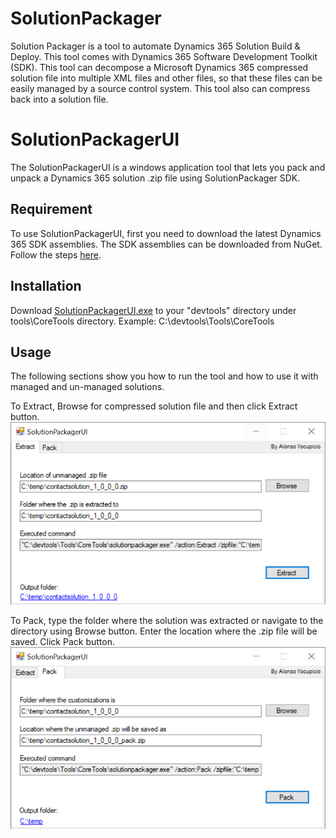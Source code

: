 # SolutionPackager
Solution Packager is a tool to automate Dynamics 365 Solution Build & Deploy. 
This tool comes with Dynamics 365 Software Development Toolkit (SDK). 
This tool can decompose a Microsoft Dynamics 365 compressed solution file into multiple XML files and other files, 
so that these files can be easily managed by a source control system. 
This tool also can compress back into a solution file.

# SolutionPackagerUI
The SolutionPackagerUI is a windows application tool that lets you pack and unpack a Dynamics 365 solution .zip file using SolutionPackager SDK.

## Requirement
To use SolutionPackagerUI, first you need to download the latest Dynamics 365 SDK assemblies. 
The SDK assemblies can be downloaded from NuGet. 
Follow the steps [here](https://docs.microsoft.com/en-us/dynamics365/customerengagement/on-premises/developer/download-tools-nuget).

## Installation
Download [SolutionPackagerUI.exe](https://raw.githubusercontent.com/yocupicio/SolutionPackagerUI/master/SolutionPackagerUI.exe) to your "devtools" directory under tools\CoreTools directory.
Example:
 C:\devtools\Tools\CoreTools
 
## Usage
The following sections show you how to run the tool and how to use it with managed and un-managed solutions.

To Extract, Browse for compressed solution file and then click Extract button.
 ![extract](https://raw.githubusercontent.com/yocupicio/SolutionPackagerUI/master/images/extract.png)

To Pack, type the folder where the solution was extracted or navigate to the directory using Browse button.
Enter the location where the .zip file will be saved.
Click Pack button.
 ![pack](https://raw.githubusercontent.com/yocupicio/SolutionPackagerUI/master/images/pack.png)
